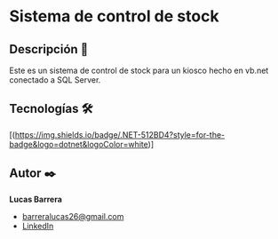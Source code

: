 # Sistema de control de stock

## Descripción 📑
Este es un sistema de control de stock para un kiosco hecho en vb.net conectado a SQL Server.

## Tecnologías 🛠
<!-- Iconos sacados de: https://github.com/hendrasob/badges/blob/master/README.md y https://github.com/alexandresanlim/Badges4-README.md-Profile -->
[(https://img.shields.io/badge/.NET-512BD4?style=for-the-badge&logo=dotnet&logoColor=white)]

## Autor ✒️
**Lucas Barrera**

* [barreralucas26@gmail.com](barreralucas26@gmail.com)
* [LinkedIn](https://www.linkedin.com/in/lucas-barrera-dev)

